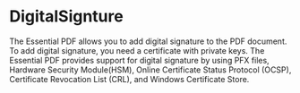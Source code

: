 # DigitalSignture
The Essential PDF allows you to add digital signature to the PDF document. To add digital signature, you need a certificate with private keys. The Essential PDF provides support for digital signature by using PFX files, Hardware Security Module(HSM), Online Certificate Status Protocol (OCSP), Certificate Revocation List (CRL), and Windows Certificate Store.
